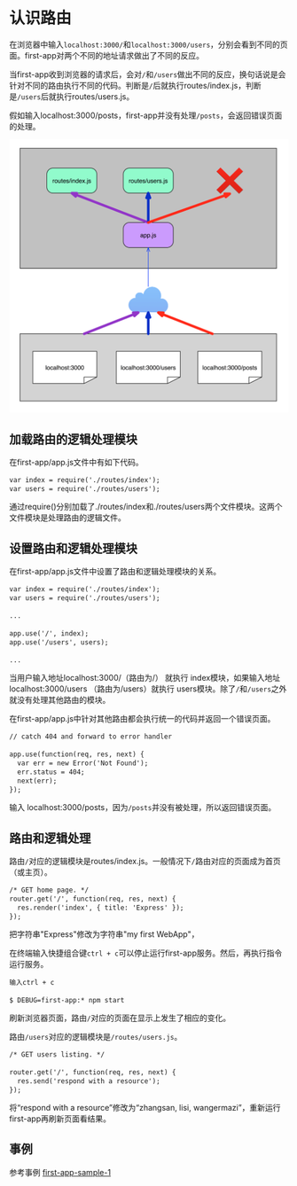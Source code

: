 # 认识路由

在浏览器中输入`localhost:3000/`和`localhost:3000/users`，分别会看到不同的页面。first-app对两个不同的地址请求做出了不同的反应。

当first-app收到浏览器的请求后，会对`/`和`/users`做出不同的反应，换句话说是会针对不同的路由执行不同的代码。判断是`/`后就执行routes/index.js，判断是`/users`后就执行routes/users.js。

假如输入localhost:3000/posts，first-app并没有处理`/posts`，会返回错误页面的处理。

![](/assets/route-map.png)

## 加载路由的逻辑处理模块

在first-app/app.js文件中有如下代码。

```
var index = require('./routes/index');
var users = require('./routes/users');
```

通过require\(\)分别加载了./routes/index和./routes/users两个文件模块。这两个文件模块是处理路由的逻辑文件。

## 设置路由和逻辑处理模块

在first-app/app.js文件中设置了路由和逻辑处理模块的关系。

```
var index = require('./routes/index');
var users = require('./routes/users');

...

app.use('/', index);
app.use('/users', users);

...
```

当用户输入地址localhost:3000/（路由为/） 就执行 index模块，如果输入地址 localhost:3000/users （路由为/users）就执行 users模块。除了`/`和`/users`之外就没有处理其他路由的模块。

在first-app/app.js中针对其他路由都会执行统一的代码并返回一个错误页面。

```
// catch 404 and forward to error handler

app.use(function(req, res, next) {
  var err = new Error('Not Found');
  err.status = 404;
  next(err);
});
```

输入 localhost:3000/posts，因为`/posts`并没有被处理，所以返回错误页面。

## 路由和逻辑处理

路由`/`对应的逻辑模块是routes/index.js。一般情况下`/`路由对应的页面成为首页（或主页）。

```
/* GET home page. */
router.get('/', function(req, res, next) {
  res.render('index', { title: 'Express' });
});
```

把字符串"Express"修改为字符串"my first WebApp"，

在终端输入快捷组合键`ctrl + c`可以停止运行first-app服务。然后，再执行指令运行服务。

```
输入ctrl + c

$ DEBUG=first-app:* npm start
```

刷新浏览器页面，路由`/`对应的页面在显示上发生了相应的变化。

路由`/users`对应的逻辑模块是`/routes/users.js`。

```
/* GET users listing. */

router.get('/', function(req, res, next) {
  res.send('respond with a resource');
});
```

将“respond with a resource”修改为“zhangsan, lisi, wangermazi”，重新运行first-app再刷新页面看结果。

## 事例

参考事例 [first-app-sample-1](https://github.com/xugy0926/learn-webapp-sample/tree/master/first-app-sample-1)

